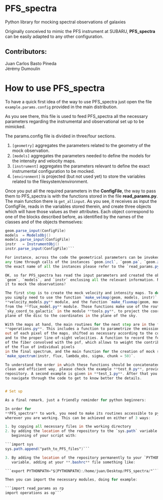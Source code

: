 # PFS_spectra
Python library for mocking spectral observations of galaxies

Originally conceived to mimic the PFS instrument at SUBARU,
**PFS_spectra** can be easily adapted to any other configuration.   


## Contributors:  
Juan Carlos Basto Pineda  
Jérémy Dumoulin


# How to use PFS_spectra

To have a quick first idea of the way to use PFS_spectra just open the file
`example.params.config` provided in the main distribution.

As you see there, this file is used to feed PFS_spectra all the necessary
parameters regarding the instrumental and observational set up to be mimicked.

The params.config file is divided in three/four sections.

1. `[geometry]` aggregates the parameters related to the geometry of the
mock observation.
2. `[models]` aggregates the parameters needed to define the models for the
intensity and velocity maps.
3. `[instrument]` aggregates the parameters relevant to define the exact
instrumental configuration to be mocked.
4. `[environment]` is projected (but not used yet) to store the variables
related to the filesystem/environment.

Once you put all the required parameters in the **ConfigFile**, the way to pass
them to PFS_spectra is with the functions stored in the file **read_params.py**.
The main function there is `get_allinput`. As you see, it receives as input the
ConfigFile, reads in the variables stored therein, and create three objects
which will have those values as their attributes. Each object correspond to
one of the blocks described before, as identified by the names of the classes
and of the objects themselves:

```geom    = GeometryObj()
geom.parse_input(ConfigFile)
models  = ModelsObj()
models.parse_input(ConfigFile)
instr   = InstrumentObj()
instr.parse_input(ConfigFile)```

For instance, across the code the geometrical parameters can be invoked at
any time through calls of the instances `geom.incl`, `geom.pa`, `geom.z`, etc. To get
the exact name of all the instances please refer to the `read_params.py` file.

OK, so far PFS_spectra has read the input parameters and created the objects
`geom`, `models`, and `instr` enclosing all the relevant information. Now, how to use
it to mock the observations?

The first step is to create the mock velocity and intensity maps. To do that,
you simply need to use the function `make_velmap(geom, models, instr)` from the
**velocity_models.py** module, and the function `make_fluxmap(geom, models, instr)`
from the **flux_model.py** module. Those functions make use of the routine
`sky_coord_to_galactic` in the module **tools.py**, to project the coordinates in the
plane of the disc to the coordinates in the plane of the sky.

With the maps at hand, the main routines for the next step are in the file
**operations.py**. This includes a function to parametrize the emission line coming
out of each pixel of the maps, shifted as necessary according to the cosmology
and to the proper line-of-sight velocities. A function to record the footprint
of the fiber convolved with the psf, which allows to weight the contribution 
of the flux of individual pixels
in the final spectrum, and the main function for the creation of mock spectra:
`make_spectrum(instr, flux, lambda_obs, sigma, chunk = 50)`.

To understand the order in which these functions should be concatenated in a
clean and efficient way, please check the example **test_0.py**, provided in the
repository. A second example is given in **test_1.py**. After that you are invited
to navigate through the code to get to know better the details.


# Set up

As a final remark, just a friendly reminder for python beginners:  

In order for
**PFS_spectra** to work, you need to make its routines accessible to python from
wherever you are working. This can be achieved en either of 3 ways:

1. by copying all necessary files in the working directory
2. by adding the location of the repository to the `sys.path` variable at the
   beginning of your script with:

```import sys
sys.path.append("path_to_PFS_files")```

3. By adding the location of the repository permanently to your `PYTHONPATH`
   variable, adding at your **.bashrc** file something like:

```export PYTHONPATH="${PYTHONPATH}:/home/juan/Desktop/PFS_spectra/"```

Then you can import the necessary modules, doing for example:

```import read_params as rp
import operations as op```




